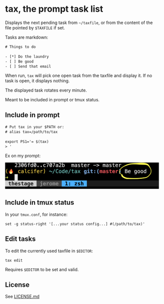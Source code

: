 # tax, the prompt task list

Displays the next pending task from `~/taxfile`, or from the content of the file pointed by `$TAXFILE` if set.

Tasks are markdown:

```
# Things to do

- [*] Do the laundry
- [ ] Be good
- [ ] Send that email
```

When run, `tax` will pick one open task from the taxfile and display it. If no task is open, it displays nothing.

The displayed task rotates every minute.

Meant to be included in prompt or tmux status.

## Include in prompt

```
# Put tax in your $PATH or:
# alias tax=/path/to/tax

export PS1='= $(tax)
> '
```

Ex on my prompt:

![](assets/prompt.png)

## Include in tmux status

In your `tmux.conf`, for instance:

```
set -g status-right '[...your status config...] #(/path/to/tax)'
```

## Edit tasks

To edit the currently used taxfile in `$EDITOR`:

```
tax edit
```

Requires `$EDITOR` to be set and valid.

## License

See [LICENSE.md]()